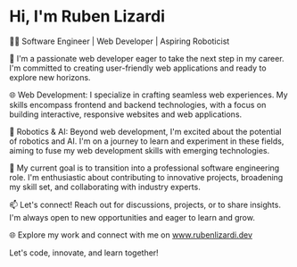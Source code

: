 <!---
DiffusedPizza/DiffusedPizza is a ✨ special ✨ repository because its `README.md` (this file) appears on your GitHub profile.
You can click the Preview link to take a look at your changes.
I'm a f
--->

# Hi, I'm Ruben Lizardi

👨‍💻 Software Engineer | Web Developer | Aspiring Roboticist

💼 I'm a passionate web developer eager to take the next step in my career. I'm committed to creating user-friendly web applications and ready to explore new horizons.

🌐 Web Development: I specialize in crafting seamless web experiences. My skills encompass frontend and backend technologies, with a focus on building interactive, responsive websites and web applications.

🤖 Robotics & AI: Beyond web development, I'm excited about the potential of robotics and AI. I'm on a journey to learn and experiment in these fields, aiming to fuse my web development skills with emerging technologies.

🎯 My current goal is to transition into a professional software engineering role. I'm enthusiastic about contributing to innovative projects, broadening my skill set, and collaborating with industry experts.

📫 Let's connect! Reach out for discussions, projects, or to share insights. I'm always open to new opportunities and eager to learn and grow.

🌐 Explore my work and connect with me on www.rubenlizardi.dev

Let's code, innovate, and learn together!

